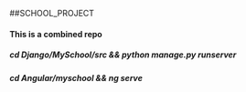 ##SCHOOL_PROJECT

#### This is a combined repo

##### cd Django/MySchool/src && python manage.py runserver

##### cd Angular/myschool && ng serve
